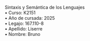 Sintaxis y Semántica de los Lenguajes  
• Curso: K2151  
• Año de cursada: 2025  
• Legajo: 167.110-8  
• Apellido: Liserre  
• Nombre: Bruno  
